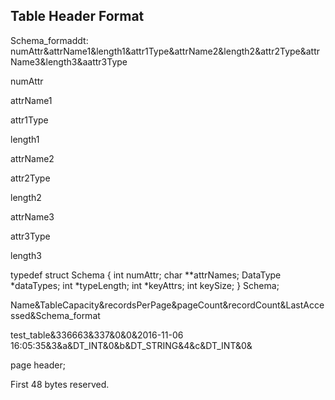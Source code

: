 ## Table Header Format

Schema_formaddt: numAttr&attrName1&length1&attr1Type&attrName2&length2&attr2Type&attrName3&length3&aattr3Type


numAttr

attrName1

attr1Type

length1

attrName2

attr2Type

length2

attrName3

attr3Type

length3



typedef struct Schema
{
  int numAttr;
  char **attrNames;
  DataType *dataTypes;
  int *typeLength;
  int *keyAttrs;
  int keySize;
} Schema;


Name&TableCapacity&recordsPerPage&pageCount&recordCount&LastAccessed&Schema_format

test_table&336663&337&0&0&2016-11-06 16:05:35&3&a&DT_INT&0&b&DT_STRING&4&c&DT_INT&0&


page header;

First 48 bytes reserved. 
